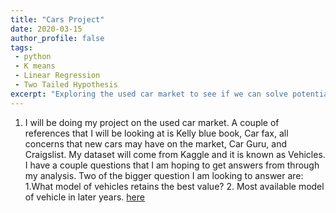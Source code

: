 ```yaml
---
title: "Cars Project"
date: 2020-03-15
author_profile: false
tags: 
 - python
 - K means
 - Linear Regression
 - Two Tailed Hypothesis
excerpt: "Exploring the used car market to see if we can solve potential real world problems."
---
```


1.	I will be doing my project on the used car market. A couple of references that I will be looking at is Kelly blue book, Car fax, all concerns that new cars may have on the market, Car Guru, and Craigslist. My dataset will come from Kaggle and it is known as Vehicles. I have a couple questions that I am hoping to get answers from through my analysis. Two of the bigger question I am looking to answer are: 1.What model of vehicles retains the best value? 2. Most available model of vehicle in later years.  [here](https://github.com/jcaston91/CarsProject)
